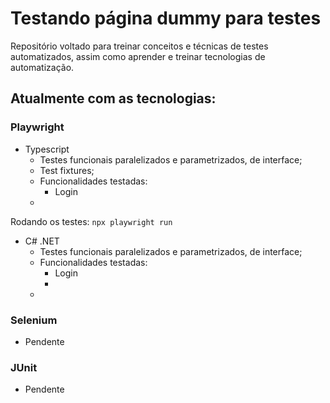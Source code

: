 # Testando página dummy para testes

Repositório voltado para treinar conceitos e técnicas de testes automatizados, assim como aprender e treinar tecnologias de automatização.

## Atualmente com as tecnologias:

### Playwright

- Typescript
  - Testes funcionais paralelizados e parametrizados, de interface;
  - Test fixtures;
  - Funcionalidades testadas:
    - Login
  - 

Rodando os testes:
```npx playwright run```

- C# .NET
  - Testes funcionais paralelizados e parametrizados, de interface;
  - Funcionalidades testadas:
    - Login 
    - 
  - 

### Selenium
- Pendente
  
### JUnit
- Pendente

  
